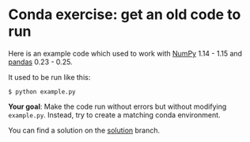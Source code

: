# Conda exercise: get an old code to run

Here is an example code which used to work with
[NumPy](https://numpy.org/) 1.14 - 1.15 and
[pandas](https://pandas.pydata.org/) 0.23 - 0.25.

It used to be run like this:
```
$ python example.py
```

**Your goal**: Make the code run without errors but without modifying `example.py`. Instead,
try to create a matching conda environment.

You can find a solution on the [solution](https://github.com/coderefinery/conda-exercise/tree/solution) branch.
